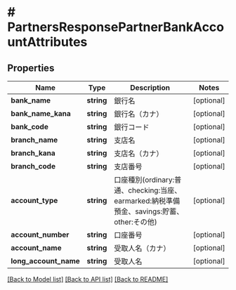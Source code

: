 # # PartnersResponsePartnerBankAccountAttributes

## Properties

Name | Type | Description | Notes
------------ | ------------- | ------------- | -------------
**bank_name** | **string** | 銀行名 | [optional]
**bank_name_kana** | **string** | 銀行名（カナ） | [optional]
**bank_code** | **string** | 銀行コード | [optional]
**branch_name** | **string** | 支店名 | [optional]
**branch_kana** | **string** | 支店名（カナ） | [optional]
**branch_code** | **string** | 支店番号 | [optional]
**account_type** | **string** | 口座種別(ordinary:普通、checking:当座、earmarked:納税準備預金、savings:貯蓄、other:その他) | [optional]
**account_number** | **string** | 口座番号 | [optional]
**account_name** | **string** | 受取人名（カナ） | [optional]
**long_account_name** | **string** | 受取人名 | [optional]

[[Back to Model list]](../../README.md#models) [[Back to API list]](../../README.md#endpoints) [[Back to README]](../../README.md)
